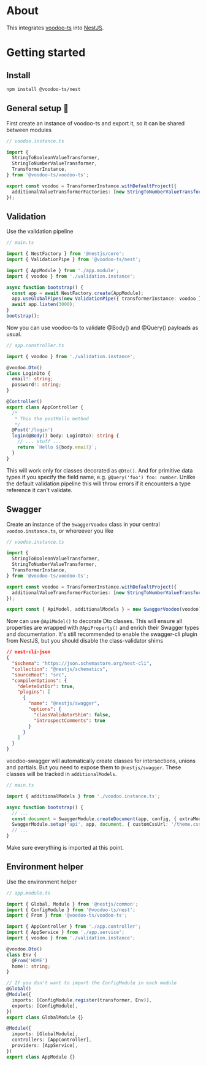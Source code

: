 # About

This integrates [voodoo-ts](https://github.com/voodoo-ts/voodoo-ts) into [NestJS](https://docs.nestjs.com/).

# Getting started

## Install

```bash
npm install @voodoo-ts/nest
```

## General setup 🫡

First create an instance of voodoo-ts and export it, so it can be shared between modules

```ts
// voodoo.instance.ts

import {
  StringToBooleanValueTransformer,
  StringToNumberValueTransformer,
  TransformerInstance,
} from '@voodoo-ts/voodoo-ts';

export const voodoo = TransformerInstance.withDefaultProject({
  additionalValueTransformerFactories: [new StringToNumberValueTransformer(), new StringToBooleanValueTransformer()],
});
```

## Validation

Use the validation pipeline

```ts
// main.ts

import { NestFactory } from '@nestjs/core';
import { ValidationPipe } from '@voodoo-ts/nest';

import { AppModule } from './app.module';
import { voodoo } from './validation.instance';

async function bootstrap() {
  const app = await NestFactory.create(AppModule);
  app.useGlobalPipes(new ValidationPipe({ transformerInstance: voodoo }));
  await app.listen(3000);
}
bootstrap();
```

Now you can use voodoo-ts to validate @Body() and @Query() payloads as usual.

```ts
// app.constroller.ts

import { voodoo } from './validation.instance';

@voodoo.Dto()
class LoginDto {
  email!: string;
  password!: string;
}

@Controller()
export class AppController {
  /*
   * This the postHello method
   */
  @Post('/login')
  login(@Body() body: LoginDto): string {
    // ... stuff ...
    return `Hello ${body.email}`;
  }
}
```

This will work only for classes decorated as `@Dto()`. And for primitive data types if you specify the field name, e.g.
`@Query('foo') foo: number`. Unlike the default validation pipeline this will throw errors if it encounters a type reference
it can't validate.

## Swagger

Create an instance of the `SwaggerVoodoo` class in your central `voodoo.instance.ts`, or whereever you like

```ts
// voodoo.instance.ts

import {
  StringToBooleanValueTransformer,
  StringToNumberValueTransformer,
  TransformerInstance,
} from '@voodoo-ts/voodoo-ts';

export const voodoo = TransformerInstance.withDefaultProject({
  additionalValueTransformerFactories: [new StringToNumberValueTransformer(), new StringToBooleanValueTransformer()],
});

export const { ApiModel, additionalModels } = new SwaggerVoodoo(voodoo).unwrap();
```

Now can use `@ApiModel()` to decorate Dto classes. This will ensure all properties are wrapped with `@ApiProperty()` and enrich
their Swagger types and documentation. It's still recommended to enable the swagger-cli plugin from NestJS, but you should disable
the class-validator shims

```json
// nest-cli-json
{
  "$schema": "https://json.schemastore.org/nest-cli",
  "collection": "@nestjs/schematics",
  "sourceRoot": "src",
  "compilerOptions": {
    "deleteOutDir": true,
    "plugins": [
      {
        "name": "@nestjs/swagger",
        "options": {
          "classValidatorShim": false,
          "introspectComments": true
        }
      }
    ]
  }
}
```

voodoo-swagger will automatically create classes for intersections, unions and partials. But you need to expose them to
`@nestjs/swagger`. These classes will be tracked in `additionalModels`.

```ts
// main.ts

import { additionalModels } from './voodoo.instance.ts';

async function bootstrap() {
  // ...
  const document = SwaggerModule.createDocument(app, config, { extraModels: additionalModels });
  SwaggerModule.setup('api', app, document, { customCssUrl: '/theme.css' });
  // ...
}
```

Make sure everything is imported at this point.

## Environment helper

Use the environment helper

```ts
// app.module.ts

import { Global, Module } from '@nestjs/common';
import { ConfigModule } from '@voodoo-ts/nest';
import { From } from '@voodoo-ts/voodoo-ts';

import { AppController } from './app.controller';
import { AppService } from './app.service';
import { voodoo } from './validation.instance';

@voodoo.Dto()
class Env {
  @From('HOME')
  home!: string;
}

// If you don't want to import the ConfigModule in each module
@Global()
@Module({
  imports: [ConfigModule.register(transformer, Env)],
  exports: [ConfigModule],
})
export class GlobalModule {}

@Module({
  imports: [GlobalModule],
  controllers: [AppController],
  providers: [AppService],
})
export class AppModule {}
```
